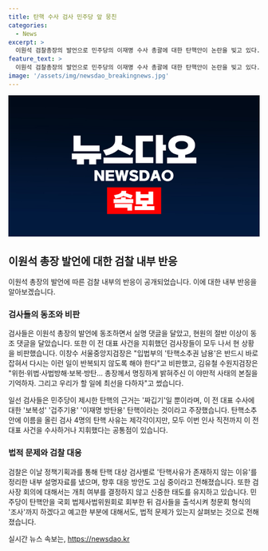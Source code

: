 ```yaml
---
title: 탄핵 수사 검사 민주당 앞 뭉친
categories:
  - News
excerpt: >
  이원석 검찰총장의 발언으로 민주당의 이재명 수사 총괄에 대한 탄핵안이 논란을 빚고 있다. 송경호 부산고검장은 날 탄핵하라라며 이견을 제기했고, 다수의 검사들이 이에 동조했다. 민주당의 탄핵 근거는 짜깁기라는 비판을 받고 있으며, 이에 대한 대검찰청의 대응이 관심을 끌고 있다. 또한, 탄핵안에 대한 검사들의 다양한 의견과 대응책에 대한 논의가 진행 중이다.
feature_text: >
  이원석 검찰총장의 발언으로 민주당의 이재명 수사 총괄에 대한 탄핵안이 논란을 빚고 있다. 송경호 부산고검장은 날 탄핵하라라며 이견을 제기했고, 다수의 검사들이 이에 동조했다. 민주당의 탄핵 근거는 짜깁기라는 비판을 받고 있으며, 이에 대한 대검찰청의 대응이 관심을 끌고 있다. 또한, 탄핵안에 대한 검사들의 다양한 의견과 대응책에 대한 논의가 진행 중이다.
image: '/assets/img/newsdao_breakingnews.jpg'
---
```


<p><img src="/assets/img/newsdao_breakingnews.jpg" alt="bookingtag 속보" /></p>

<h2 data-ke-size="size26">이원석 총장 발언에 대한 검찰 내부 반응</h2>

<p data-ke-size="size16">이원석 총장의 발언에 따른 검찰 내부의 반응이 공개되었습니다. 이에 대한 내부 반응을 알아보겠습니다.</p>

<h3>검사들의 동조와 비판</h3>

<p data-ke-size="size16">검사들은 이원석 총장의 발언에 동조하면서 실명 댓글을 달았고, 현원의 절반 이상이 동조 댓글을 달았습니다. 또한 이 전 대표 사건을 지휘했던 검사장들이 모두 나서 현 상황을 비판했습니다. 이창수 서울중앙지검장은 "입법부의 '탄핵소추권 남용'은 반드시 바로잡혀서 다시는 이런 일이 반복되지 않도록 해야 한다"고 비판했고, 김유철 수원지검장은 "위헌·위법·사법방해·보복·방탄… 총장께서 명징하게 밝혀주신 이 야만적 사태의 본질을 기억하자. 그리고 우리가 할 일에 최선을 다하자"고 썼습니다.</p>

<p data-ke-size="size16">일선 검사들은 민주당이 제시한 탄핵의 근거는 '짜깁기'일 뿐이라며, 이 전 대표 수사에 대한 '보복성' '겁주기용' '이재명 방탄용' 탄핵이라는 것이라고 주장했습니다. 탄핵소추안에 이름을 올린 검사 4명의 탄핵 사유는 제각각이지만, 모두 이번 인사 직전까지 이 전 대표 사건을 수사하거나 지휘했다는 공통점이 있습니다.</p>

<h3>법적 문제와 검찰 대응</h3>

<p data-ke-size="size16">검찰은 이날 정책기획과를 통해 탄핵 대상 검사별로 '탄핵사유가 존재하지 않는 이유'를 정리한 내부 설명자료를 냈으며, 향후 대응 방안도 고심 중이라고 전해졌습니다. 또한 검사장 회의에 대해서는 개최 여부를 결정하지 않고 신중한 태도를 유지하고 있습니다. 민주당이 탄핵안을 국회 법제사법위원회로 회부한 뒤 검사들을 출석시켜 청문회 형식의 '조사'까지 하겠다고 예고한 부분에 대해서도, 법적 문제가 있는지 살펴보는 것으로 전해졌습니다.</p>
실시간 뉴스 속보는, <a href="https://newsdao.kr" rel="dofollow">https://newsdao.kr</a>


